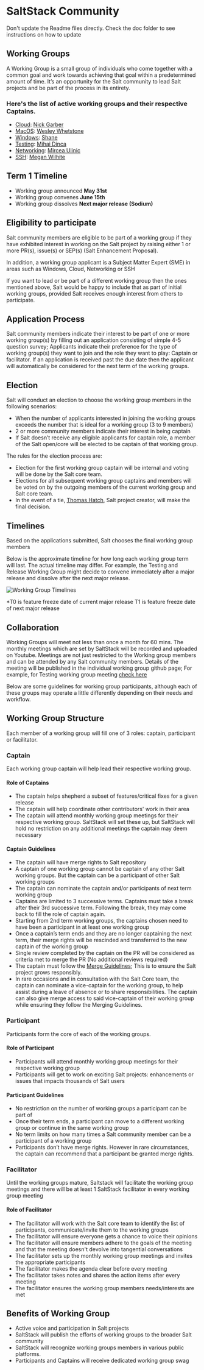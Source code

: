 # SaltStack Community

Don't update the Readme files directly. Check the doc folder to see instructions on how to update

## Working Groups

A Working Group is a small group of individuals who come together with a common goal and work towards achieving that goal within a predetermined amount of time. It’s an opportunity for the Salt community to lead Salt projects and be part of the process in its entirety.

### Here's the list of active working groups and their respective Captains.
* [Cloud](https://github.com/saltstack/community/tree/master/working_groups/wg-Cloud): [Nick Garber](https://github.com/nickgarber)
* [MacOS](https://github.com/saltstack/community/tree/master/working_groups/wg-MacOS): [Wesley Whetstone](https://github.com/weswhet)
* [Windows](https://github.com/saltstack/community/tree/master/working_groups/wg-Windows): [Shane](https://github.com/twangboy)
* [Testing](https://github.com/saltstack/community/tree/master/working_groups/wg-Testing): [Mihai Dinca](https://github.com/dincamihai)
* [Networking](https://github.com/saltstack/community/tree/master/working_groups/wg-Networking): [Mircea Ulinic](None)
* [SSH](https://github.com/saltstack/community/tree/master/working_groups/wg-SSH): [Megan Wilhite](https://github.com/ch3ll)

## Term 1 Timeline
* Working group announced **May 31st**
* Working group convenes **June 15th**
* Working group dissolves **Next major release (Sodium)**

## Eligibility to participate

Salt community members are eligible to be part of a working group if they have exhibited interest in working on the Salt project by raising either 1 or more PR(s), issue(s) or SEP(s) (Salt Enhancement Proposal).

In addition, a working group applicant is a Subject Matter Expert (SME) in areas such as Windows, Cloud, Networking or SSH

If you want to lead or be part of a different working group then the ones mentioned above, Salt would be happy to include that as part of initial working groups, provided Salt receives enough interest from others to participate.

## Application Process

Salt community members indicate their interest to be part of one or more working group(s) by filling out an application consisting of simple 4-5 question survey; Applicants indicate their preference for the type of working group(s) they want to join and the role they want to play: Captain or facilitator. If an application is received past the due date then the applicant will automatically be considered for the next term of the working groups.

## Election

Salt will conduct an election to choose the working group members in the following scenarios:
- When the number of applicants interested in joining the working groups exceeds the number that is ideal for a working group (3 to 9 members)
- 2 or more community members indicate their interest in being captain
- If Salt doesn’t receive any eligible applicants for captain role, a member of the Salt open/core will be elected to be captain of that working group.

The rules for the election process are:
- Election for the first working group captain will be internal and voting will be done by the Salt core team.
- Elections for all subsequent working group captains and members will be voted on by the outgoing members of the current working group and Salt core team.
- In the event of a tie, [Thomas Hatch](https://github.com/thatch45), Salt project creator, will make the final decision.

## Timelines

Based on the applications submitted, Salt chooses the final working group members

Below is the approximate timeline for how long each working group term will last. The actual timeline may differ. For example, the Testing and Release Working Group might decide to convene immediately after a major release and dissolve after the next major release.

![Working Group Timelines](./doc/diagrams/Working-group-timelines.svg)



*T0 is feature freeze date of current major release
 T1 is feature freeze date of next major release


## Collaboration
Working Groups will meet not less than once a month for 60 mins. The monthly meetings which are set by SaltStack will be recorded and uploaded on Youtube. Meetings are not just restricted to the Working group members and can be attended by any Salt community members. Details of the meeting will be published in the individual working group github page; For example, for Testing working group meeting [check here](https://github.com/saltstack/community/tree/master/working_groups/wg-Testing)

Below are some guidelines for working group participants, although each of these groups may operate a little differently depending on their needs and workflow.

## Working Group Structure

Each member of a working group will fill one of 3 roles: captain, participant or facilitator.

### Captain

Each working group captain will help lead their respective working group.

#### Role of Captains
- The captain helps shepherd a subset of features/critical fixes for a given release
- The captain will help coordinate other contributors' work in their area
- The captain will attend monthly working group meetings for their respective working group. SaltStack will set these up, but SaltStack will hold no restriction on any additional meetings the captain may deem necessary

#### Captain Guidelines

- The captain will have merge rights to Salt repository
- A captain of one working group cannot be captain of any other Salt working groups. But the captain can be a participant of other Salt working groups
- The captain can nominate the captain and/or participants of next term working group
- Captains are limited to 3 successive terms. Captains must take a break after their 3rd successive term. Following the break, they may come back to fill the role of captain again.
- Starting from 2nd term working groups, the captains chosen need to have been a participant in at least one working group
- Once a captain’s term ends and they are no longer captaining the next term, their merge rights will be rescinded and transferred to the new captain of the working group
- Single review completed by the captain on the PR will be considered as criteria met to merge the PR (No additional reviews required)
- The captain must follow the [Merge Guidelines](https://github.com/saltstack/salt-enhancement-proposals/); This is to ensure the Salt project grows responsibly.
- In rare occasions and in consultation with the Salt Core team, the captain can nominate a vice-captain for the working group, to help assist during a leave of absence or to share responsibilities. The captain can also give merge access to said vice-captain of their working group while ensuring they follow the Merging Guidelines.


### Participant

Participants form the core of each of the working groups.

#### Role of Participant
- Participants will attend monthly working group meetings for their respective working group
- Participants will get to work on exciting Salt projects: enhancements or issues that impacts thousands of Salt users

#### Participant Guidelines
- No restriction on the number of working groups a participant can be part of
- Once their term ends, a participant can move to a different working group or continue in the same working group
- No term limits on how many times a Salt community member can be a participant of a working group
- Participants don’t have merge rights. However in rare circumstances, the captain can recommend that a participant be granted merge rights.


### Facilitator

Until the working groups mature, Saltstack will facilitate the working group meetings and there will be at least 1 SaltStack facilitator in every working group meeting

#### Role of Facilitator
- The facilitator will work with the Salt core team to identify the list of participants, communicate/invite them to the working groups
- The facilitator will ensure everyone gets a chance to voice their opinions
- The facilitator will ensure members adhere to the goals of the meeting and that the meeting doesn't devolve into tangential conversations
- The facilitator sets up the monthly working group meetings and invites the appropriate participants
- The facilitator makes the agenda clear before every meeting
- The facilitator takes notes and shares the action items after every meeting
- The facilitator ensures the working group members needs/interests are met


## Benefits of Working Group

- Active voice and participation in Salt projects
- SaltStack will publish the efforts of working groups to the broader Salt community
- SaltStack will recognize working groups members in various public platforms.
- Participants and Captains will receive dedicated working group swag
